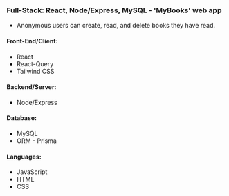 ### Full-Stack: React, Node/Express, MySQL - 'MyBooks' web app

- Anonymous users can create, read, and delete books they have read.

#### Front-End/Client:

- React
- React-Query
- Tailwind CSS

#### Backend/Server:

- Node/Express

#### Database:

- MySQL
- ORM - Prisma

#### Languages:

- JavaScript
- HTML
- CSS
